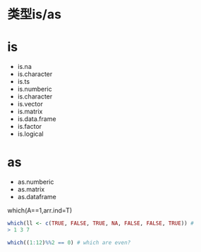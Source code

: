 # 类型is/as

# is
- is.na
- is.character
- is.ts
- is.numberic
- is.character
- is.vector
- is.matrix
- is.data.frame
- is.factor
- is.logical

# as 

- as.numberic
- as.matrix
- as.dataframe

which(A==1,arr.ind=T)

```r
which(ll <- c(TRUE, FALSE, TRUE, NA, FALSE, FALSE, TRUE)) #
> 1 3 7

which((1:12)%%2 == 0) # which are even?
```
